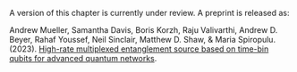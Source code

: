 A version of this chapter is currently under review. A preprint is released as:

Andrew Mueller, Samantha Davis, Boris Korzh, Raju Valivarthi, Andrew D. Beyer, Rahaf Youssef, Neil Sinclair, Matthew D. Shaw, & Maria Spiropulu. (2023). [High-rate multiplexed entanglement source based on time-bin qubits for advanced quantum networks](https://arxiv.org/abs/2310.01804).
